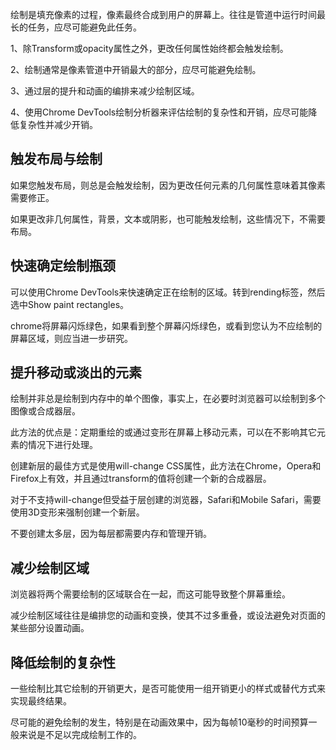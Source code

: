 绘制是填充像素的过程，像素最终合成到用户的屏幕上。往往是管道中运行时间最长的任务，应尽可能避免此任务。

1、除Transform或opacity属性之外，更改任何属性始终都会触发绘制。

2、绘制通常是像素管道中开销最大的部分，应尽可能避免绘制。

3、通过层的提升和动画的编排来减少绘制区域。

4、使用Chrome DevTools绘制分析器来评估绘制的复杂性和开销，应尽可能降低复杂性并减少开销。

## 触发布局与绘制

如果您触发布局，则总是会触发绘制，因为更改任何元素的几何属性意味着其像素需要修正。

如果更改非几何属性，背景，文本或阴影，也可能触发绘制，这些情况下，不需要布局。

## 快速确定绘制瓶颈

可以使用Chrome DevTools来快速确定正在绘制的区域。转到rending标签，然后选中Show paint rectangles。

chrome将屏幕闪烁绿色，如果看到整个屏幕闪烁绿色，或看到您认为不应绘制的屏幕区域，则应当进一步研究。

## 提升移动或淡出的元素

绘制并非总是绘制到内存中的单个图像，事实上，在必要时浏览器可以绘制到多个图像或合成器层。

此方法的优点是：定期重绘的或通过变形在屏幕上移动元素，可以在不影响其它元素的情况下进行处理。

创建新层的最佳方式是使用will-change CSS属性，此方法在Chrome，Opera和Firefox上有效，并且通过transform的值将创建一个新的合成器层。

对于不支持will-change但受益于层创建的浏览器，Safari和Mobile Safari，需要使用3D变形来强制创建一个新层。

不要创建太多层，因为每层都需要内存和管理开销。


## 减少绘制区域

浏览器将两个需要绘制的区域联合在一起，而这可能导致整个屏幕重绘。

减少绘制区域往往是编排您的动画和变换，使其不过多重叠，或设法避免对页面的某些部分设置动画。

## 降低绘制的复杂性

一些绘制比其它绘制的开销更大，是否可能使用一组开销更小的样式或替代方式来实现最终结果。

尽可能的避免绘制的发生，特别是在动画效果中，因为每帧10毫秒的时间预算一般来说是不足以完成绘制工作的。

